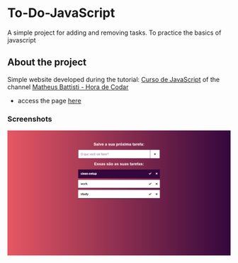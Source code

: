 # To-Do-JavaScript
A simple project for adding and removing tasks. To practice the basics of javascript

## About the project

<p>Simple website developed during the tutorial: <a href="https://www.youtube.com/playlist?list=PLnDvRpP8BneysKU8KivhnrVaKpILD3gZ6">Curso de JavaScript</a> of the channel <a href="https://www.youtube.com/c/MatheusBattisti" >Matheus Battisti - Hora de Codar</a> </p>
<ul>
<li> access the page <a href="https://lucavini.github.io/To-Do-JavaScript/">here</a> </li></ul>

### Screenshots
<img src="img/screanshot.png">
